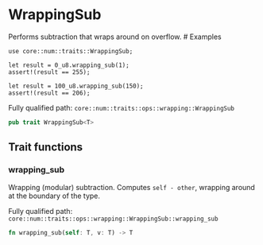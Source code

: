 # WrappingSub

Performs subtraction that wraps around on overflow.  # Examples
```cairo
use core::num::traits::WrappingSub;

let result = 0_u8.wrapping_sub(1);
assert!(result == 255);

let result = 100_u8.wrapping_sub(150);
assert!(result == 206);
```

Fully qualified path: `core::num::traits::ops::wrapping::WrappingSub`

```rust
pub trait WrappingSub<T>
```

## Trait functions

### wrapping_sub

Wrapping (modular) subtraction. Computes `self - other`, wrapping around at the boundary of the type.

Fully qualified path: `core::num::traits::ops::wrapping::WrappingSub::wrapping_sub`

```rust
fn wrapping_sub(self: T, v: T) -> T
```


